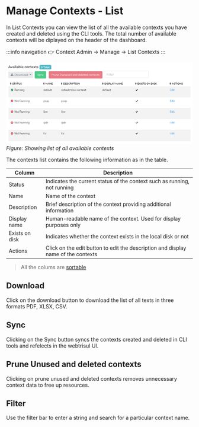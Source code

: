 # Manage Contexts - List

In List Contexts you can view the list of all the available contexts you have created and deleted using the CLI tools. The total number of available contexts will be diplayed on the header of the dashboard.

:::info navigation
:point_right: Context Admin &rarr; Manage &rarr; List Contexts
:::

![](images/contextslist.png)  
*Figure: Showing list of all available contexts*

The contexts list contains the following information as in the table.

| Column | Description |
|--------|-------------|
| Status | Indicates the current status of the context such as running, not running |
| Name | Name of the context |
| Description | Brief description of the context providing additional information |
| Display name | Human-readable name of the context. Used for display purposes only |
| Exists on disk | Indicates whether the context exists in the local disk or not |
| Actions | Click on the edit button to edit the description and display name of the contexts |

>All the colums are [sortable](docs/ug/ui/elements#column-sorter)

## Download

Click on the download button to download the list of all texts in three formats PDF, XLSX, CSV.

## Sync

Clicking on the Sync button syncs the contexts created and deleted in CLI tools and refelects in the webtrisul UI.

## Prune Unused and deleted contexts

Clicking on prune unused and deleted contexts removes unnecessary context data to free up resources.

## Filter

Use the filter bar to enter a string and search for a particular context name.
